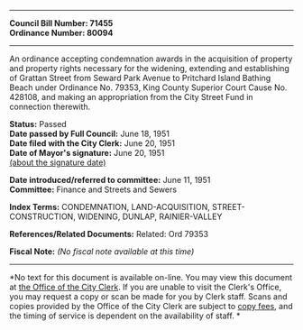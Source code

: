 * * * * *  
  
**Council Bill Number: [](#h0)[](#h2)71455**   
**Ordinance Number: 80094**  
  
* * * * *  
  
An ordinance accepting condemnation awards in the acquisition of property and property rights necessary for the widening, extending and establishing of Grattan Street from Seward Park Avenue to Pritchard Island Bathing Beach under Ordinance No. 79353, King County Superior Court Cause No. 428108, and making an appropriation from the City Street Fund in connection therewith.  
  
**Status:** Passed   
**Date passed by Full Council:** June 18, 1951   
**Date filed with the City Clerk:** June 20, 1951   
**Date of Mayor's signature:** June 20, 1951   
[(about the signature date)](/~public/approvaldate.htm)   
  
  
**Date introduced/referred to committee:** June 11, 1951   
**Committee:** Finance and Streets and Sewers   
  
**Index Terms:** CONDEMNATION, LAND-ACQUISITION, STREET-CONSTRUCTION, WIDENING, DUNLAP, RAINIER-VALLEY  
  
**References/Related Documents:** Related: Ord 79353  
  
**Fiscal Note:** *(No fiscal note available at this time)*  
  
* * * * *  
  
*No text for this document is available on-line. You may view this document at [the Office of the City Clerk](http://www.seattle.gov/leg/clerk/contactUs.htm). If you are unable to visit the Clerk's Office, you may request a copy or scan be made for you by Clerk staff. Scans and copies provided by the Office of the City Clerk are subject to [copy fees](http://clerk.seattle.gov/~public/clerkfees.htm), and the timing of service is dependent on the availability of staff. *  
  
  
